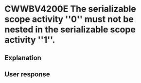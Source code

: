 # CWWBV4200E The serializable scope activity ''0'' must not be nested in the serializable scope activity ''1''.

## Explanation

## User response